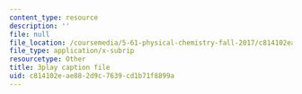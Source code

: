 ```yaml
---
content_type: resource
description: ''
file: null
file_location: /coursemedia/5-61-physical-chemistry-fall-2017/c814102eae882d9c7639cd1b71f8899a_Z0ALwCckM24.srt
file_type: application/x-subrip
resourcetype: Other
title: 3play caption file
uid: c814102e-ae88-2d9c-7639-cd1b71f8899a
---
```

